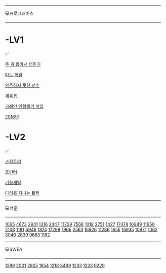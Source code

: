 ----------
💻프로그래머스

----------
# -LV1

✅

[두 개 뽑아서 더하기](https://programmers.co.kr/learn/courses/30/lessons/68644)

[다트 게임](https://programmers.co.kr/learn/courses/30/lessons/17682)

[완주하지 못한 선수](https://programmers.co.kr/learn/courses/30/lessons/42576?language=javascript)

[체육복](https://programmers.co.kr/learn/courses/30/lessons/42862)

[크레인 인형뽑기 게임](https://programmers.co.kr/learn/courses/30/lessons/64061)

[2016년](https://programmers.co.kr/learn/courses/30/lessons/12901)

# -LV2

✅

[스킬트리](https://programmers.co.kr/learn/courses/30/lessons/49993)

[프린터](https://programmers.co.kr/learn/courses/30/lessons/42587)

[기능개발](https://programmers.co.kr/learn/courses/30/lessons/42586)

[다리를 지나는 트럭](https://programmers.co.kr/learn/courses/30/lessons/42583)


----------
💻백준

----------

[1065](https://www.acmicpc.net/problem/1065)
[4673](https://www.acmicpc.net/problem/4673)
[2941](https://www.acmicpc.net/problem/2941)
[1316](https://www.acmicpc.net/problem/1316)
[2447](https://www.acmicpc.net/problem/2447)
[11729](https://www.acmicpc.net/problem/11729)
[7568](https://www.acmicpc.net/problem/7568)
[1018](https://www.acmicpc.net/problem/1018)
[2751](https://www.acmicpc.net/problem/2751)
[1427](https://www.acmicpc.net/problem/1427)
[17478](https://www.acmicpc.net/problem/17478)
[10989](https://www.acmicpc.net/problem/10989)
[11650](https://www.acmicpc.net/problem/11650)
[2108](https://www.acmicpc.net/problem/2108)
[1181](https://www.acmicpc.net/problem/1181)
[4949](https://www.acmicpc.net/problem/4949)
[1874](https://www.acmicpc.net/problem/1874)
[17298](https://www.acmicpc.net/problem/17298)
[1966](https://www.acmicpc.net/problem/1966)
[2563](https://www.acmicpc.net/problem/2563)
[16926](https://www.acmicpc.net/problem/16926)
[11286](https://www.acmicpc.net/problem/11286)
[1655](https://www.acmicpc.net/problem/1655)
[16935](https://www.acmicpc.net/problem/16935)
[10971](https://www.acmicpc.net/problem/10971)
[1062](https://www.acmicpc.net/problem/1062)
[3040](https://www.acmicpc.net/problem/3040)
[2839](https://www.acmicpc.net/problem/2839)
[9663](https://www.acmicpc.net/problem/9663)
[1182](https://www.acmicpc.net/problem/1182)

----------
💻SWEA

----------

[1289](https://swexpertacademy.com/main/code/problem/problemDetail.do?contestProbId=AV19AcoKI9sCFAZN&categoryId=AV19AcoKI9sCFAZN&categoryType=CODE&problemTitle=1289&orderBy=FIRST_REG_DATETIME&selectCodeLang=ALL&select-1=&pageSize=10&pageIndex=1)
[2001](https://swexpertacademy.com/main/code/problem/problemDetail.do?contestProbId=AV5PzOCKAigDFAUq)
[2805](https://swexpertacademy.com/main/code/problem/problemDetail.do?contestProbId=AV7GLXqKAWYDFAXB)
[1954](https://swexpertacademy.com/main/code/problem/problemDetail.do?contestProbId=AV5PobmqAPoDFAUq)
[1218](https://swexpertacademy.com/main/code/problem/problemDetail.do?contestProbId=AV14eWb6AAkCFAYD)
[3499](https://swexpertacademy.com/main/code/problem/problemDetail.do?contestProbId=AWGsRbk6AQIDFAVW)
[1233](https://swexpertacademy.com/main/code/problem/problemDetail.do?contestProbId=AWGsRbk6AQIDFAVW)
[1223](https://swexpertacademy.com/main/code/problem/problemDetail.do?contestProbId=AV14nnAaAFACFAYD)
[9229](https://swexpertacademy.com/main/code/problem/problemDetail.do?contestProbId=AV14w-rKAHACFAYD&categoryId=AV14w-rKAHACFAYD&categoryType=CODE&problemTitle=1228&orderBy=FIRST_REG_DATETIME&selectCodeLang=ALL&select-1=&pageSize=10&pageIndex=1)

